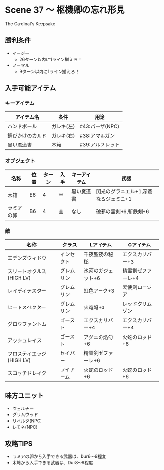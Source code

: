 # Scene 37 ～ 枢機卿の忘れ形見  

The Cardinal's Keepsake

## 勝利条件 

- イージー
  - 26ターン以内に1ライン揃えろ！
- ノーマル
  - 9ターン以内に1ライン揃えろ！

## 入手可能アイテム 

### キーアイテム

|アイテム名|条件|用途|
|---|---|---|
|ハンドボール|ガレキ(左)|#43:パーザ(NPC)|
|錆びかけのカルド|ガレキ(右)|#38:アマルガン|
|黒い魔道書|木箱|#39:アルフレット|

### オブジェクト

|名称|位置|ターン|入手|キーアイテム|武器|
|---|---|---|---|---|---|
|木箱|E6|4|半|黒い魔道書|閃光のグラニエル+1,深蒼なるジェミニ+1|
|ラミアの卵|B6|4|全|なし|破邪の霊剣+6,斬鉄剣+6|

### 敵

|名称|クラス|Lアイテム|Cアイテム|
|---|---|---|---|
|エデンズウィドウ|インセクト|千夜聖夜の秘槌|エクスカリバー+3|
|スリートオクルス(HIGH LV)|グレムリン|氷河のガジェット+6|精霊剣ゼファーレ+4|
|レイディテスター|グレムリン|虹色アーク+3|天使剣ロージア|
|ヒートスペクター|グレムリン|火竜弩+3|レッドクリムゾン|
|グロウファントム|ゴースト|エクスカリバー+4|エクスカリバー+4|
|アッシュレイス|ゴースト|アグニの焔勺+6|火蛇のロッド+6|
|フロスティエッジ(HIGH LV)|セイバー|精霊剣ゼファーレ+6||
|スコッチドレイク|ワイアーム|火蛇のロッド+6|火蛇のロッド+6|

## 味方ユニット 

- ヴェルナー
- グリムウッド
- リベルタ(NPC)
- レモネ(NPC)

## 攻略TIPS 

- ラミアの卵から入手できる武器は、Dur6～9程度
- 木箱から入手できる武器は、Dur8～9程度

